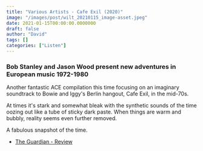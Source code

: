 ```yaml
---
title: "Various Artists - Cafe Exil (2020)"
image: "/images/post/wilt_20210115_image-asset.jpeg"
date: 2021-01-15T00:00:00.0000000
draft: false
author: "David"
tags: []
categories: ["Listen"]
---
```

### Bob Stanley and Jason Wood present new adventures in European music 1972-1980

 Another fantastic ACE compilation this time focusing on an imaginary soundtrack to Bowie and Iggy's Berlin hangout, Cafe Exil, in the mid-70s.

 At times it's stark and somewhat bleak with the synthetic sounds of the time oozing out like a tube of sticky dark paste. When things are warm and bubbly, reality seems even further removed.

 A fabulous snapshot of the time.  

-  [The Guardian - Review](https://www.theguardian.com/music/2020/dec/11/bob-stanley-david-bowie-cafe-exil)